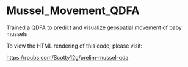 # Mussel_Movement_QDFA

Trained a QDFA to predict and visualize geospatial movement of baby mussels

To view the HTML rendering of this code, please visit:

https://rpubs.com/Scotty12g/prelim-mussel-qda
